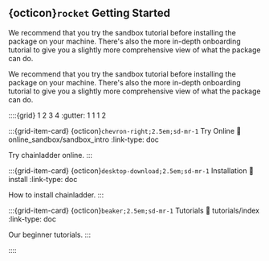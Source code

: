 ## {octicon}`rocket` Getting Started

We recommend that you try the sandbox tutorial before installing the package on your machine. There's also the more in-depth onboarding tutorial to give you a slightly more comprehensive view of what the package can do.


We recommend that you try the sandbox tutorial before installing the package on your machine. There's also the more in-depth onboarding tutorial to give you a slightly more comprehensive view of what the package can do.

::::{grid} 1 2 3 4
:gutter: 1 1 1 2

:::{grid-item-card} {octicon}`chevron-right;2.5em;sd-mr-1` Try Online
:link: online_sandbox/sandbox_intro
:link-type: doc

Try chainladder online.
:::

:::{grid-item-card} {octicon}`desktop-download;2.5em;sd-mr-1` Installation
:link: install
:link-type: doc

How to install chainladder.
:::

:::{grid-item-card} {octicon}`beaker;2.5em;sd-mr-1` Tutorials
:link: tutorials/index
:link-type: doc

Our beginner tutorials.
:::

::::
